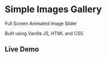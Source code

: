 # Simple Images Gallery
Full Screen Animated Image Slider

Built using Vanilla JS, HTML and CSS

## Live Demo
